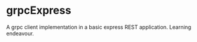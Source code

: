 # grpcExpress
A grpc client  implementation in a basic express REST application. Learning endeavour.
